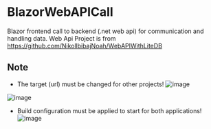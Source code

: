 # BlazorWebAPICall

Blazor frontend call to backend (.net web api) for communication and handling data. Web Api Project is from https://github.com/NikollbibajNoah/WebAPIWithLiteDB 

## Note
- The target (url) must be changed for other projects!
![image](https://github.com/user-attachments/assets/01a24876-2304-45aa-94da-6d6fc5c02aac)

![image](https://github.com/user-attachments/assets/06ebc93d-ba82-4d21-9776-7a6538c2a58c)


- Build configuration must be applied to start for both applications!
![image](https://github.com/user-attachments/assets/dc6c3a0f-4f3c-4ae0-af6c-240d5bf09912)
